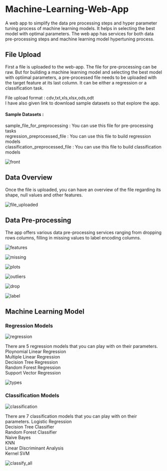 # Machine-Learning-Web-App
A web app to simplify the data pre processing steps and hyper parameter tuning process of machine learning models. It helps in selecting the best model with optimal parameters.
The web app has services for both data pre-processing steps and machine learning model hypertuning process.

## File Upload
First a file is uploaded to the web-app. The file for pre-processing can be raw. But for building a machine learning model and selecting the best model with optiimal parameters, a pre-processed file needs to be uploaded with the target feature at its last column. It can be either a regression or a classification task.

File upload format : cdv,txt,xls,xlsx,ods,odt<br />
I have also given link to download sample datasets so that explore the app.<br />

#### Sample Datasets :

sample_file_for_preprocessing    : You can use this file for pre-processing tasks <br />
regression_preprocessed_file     : You can use this file to build regression models <br />
classification_preprocessed_file : You can use this file to build classification models <br />


![front](https://user-images.githubusercontent.com/72215169/171049013-9d06a1fd-c22f-48ce-a2b3-6209225681c8.jpg)


## Data Overview

Once the file is uploaded, you can have an overview of the file regarding its shape, null values and other features. <br />

![file_uploaded](https://user-images.githubusercontent.com/72215169/171049028-a1b4eaa3-0bd7-4117-adfc-9d45d692f763.jpg)


## Data Pre-processing

The app offers various data pre-processing services ranging from dropping rows columns, filling in missing values to label encoding columns.


![features](https://user-images.githubusercontent.com/72215169/171049041-cee8be8b-0d42-43ed-ab68-d56520fdbb3e.jpg)


![missing](https://user-images.githubusercontent.com/72215169/171049048-920c071a-11c0-487e-b6f5-a5a7b8d6b3ce.jpg)





![plots](https://user-images.githubusercontent.com/72215169/171049057-f201885b-5664-4ba6-9a9d-268c55c91bbc.jpg)




![outliers](https://user-images.githubusercontent.com/72215169/171049067-3d34dd59-8a6f-4535-8bbf-41185c06aba1.jpg)




![drop](https://user-images.githubusercontent.com/72215169/171049087-342a35a7-b995-40fe-9121-5e835472ce80.jpg)




![label](https://user-images.githubusercontent.com/72215169/171049091-d9b012d8-6bb4-4fef-a7ab-515e6c172b86.jpg)


## Machine Learning Model

### Regression Models

![regression](https://user-images.githubusercontent.com/72215169/171049099-fddbd181-e224-4583-9ec4-298f14359ec2.jpg)

There are 5 regression models that you can play with on their parameters.
Ploynomial Linear Regression <br />
Multiple Linear Regression <br />
Decision Tree Regression <br />
Random Forest Regression <br />
Support Vector Regression <br />

![types](https://user-images.githubusercontent.com/72215169/171049119-cd1a0075-4faf-48e8-aa63-1e0c99d7a41d.jpg)

### Classification Models


![classification](https://user-images.githubusercontent.com/72215169/171049126-a55ca6d2-adec-447b-a4cc-c0ed06664ebb.jpg)

There are 7 classification models that you can play with on their parameters.
Logistic Regression <br />
Decision Tree Classifier <br />
Random Forest Classifier <br />
Naive Bayes <br />
KNN <br />
Linear Discriminant Analysis <br />
Kernel SVM <br />

![classify_all](https://user-images.githubusercontent.com/72215169/171049142-cc44ef00-069e-4899-b101-7620bd2f6bca.jpg)





